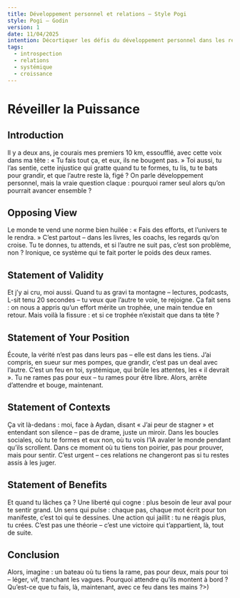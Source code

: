 ```yaml
---
title: Développement personnel et relations – Style Pogi
style: Pogi – Godin
version: 1
date: 11/04/2025
intention: Décortiquer les défis du développement personnel dans les relations avec une approche systémique et lucide, pour un impact réfléchi.
tags:
  - introspection
  - relations
  - systémique
  - croissance
---
```


# Réveiller la Puissance

## Introduction  
Il y a deux ans, je courais mes premiers 10 km, essoufflé, avec cette voix dans ma tête : « Tu fais tout ça, et eux, ils ne bougent pas. » Toi aussi, tu l’as sentie, cette injustice qui gratte quand tu te formes, tu lis, tu te bats pour grandir, et que l’autre reste là, figé ? On parle développement personnel, mais la vraie question claque : pourquoi ramer seul alors qu’on pourrait avancer ensemble ?  

## Opposing View  
Le monde te vend une norme bien huilée : « Fais des efforts, et l’univers te le rendra. » C’est partout – dans les livres, les coachs, les regards qu’on croise. Tu te donnes, tu attends, et si l’autre ne suit pas, c’est son problème, non ? Ironique, ce système qui te fait porter le poids des deux rames.

## Statement of Validity  
Et j’y ai cru, moi aussi. Quand tu as gravi ta montagne – lectures, podcasts, L-sit tenu 20 secondes – tu veux que l’autre te voie, te rejoigne. Ça fait sens : on nous a appris qu’un effort mérite un trophée, une main tendue en retour. Mais voilà la fissure : et si ce trophée n’existait que dans ta tête ?

## Statement of Your Position  
Écoute, la vérité n’est pas dans leurs pas – elle est dans les tiens. J’ai compris, en sueur sur mes pompes, que grandir, c’est pas un deal avec l’autre. C’est un feu en toi, systémique, qui brûle les attentes, les « il devrait ». Tu ne rames pas pour eux – tu rames pour être libre. Alors, arrête d’attendre et bouge, maintenant.

## Statement of Contexts  
Ça vit là-dedans : moi, face à Aydan, disant « J’ai peur de stagner » et entendant son silence – pas de drame, juste un miroir. Dans les boucles sociales, où tu te formes et eux non, où tu vois l’IA avaler le monde pendant qu’ils scrollent. Dans ce moment où tu tiens ton poirier, pas pour prouver, mais pour sentir. C’est urgent – ces relations ne changeront pas si tu restes assis à les juger.

## Statement of Benefits  
Et quand tu lâches ça ? Une liberté qui cogne : plus besoin de leur aval pour te sentir grand. Un sens qui pulse : chaque pas, chaque mot écrit pour ton manifeste, c’est toi qui te dessines. Une action qui jaillit : tu ne réagis plus, tu crées. C’est pas une théorie – c’est une victoire qui t’appartient, là, tout de suite.

## Conclusion  
Alors, imagine : un bateau où tu tiens la rame, pas pour deux, mais pour toi – léger, vif, tranchant les vagues. Pourquoi attendre qu’ils montent à bord ? Qu’est-ce que tu fais, là, maintenant, avec ce feu dans tes mains ?>)